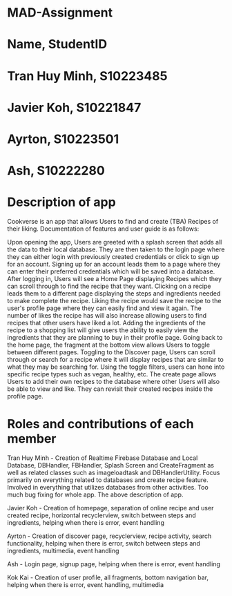 # MAD-Assignment

# Name, StudentID
# Tran Huy Minh, S10223485
# Javier Koh, S10221847
# Ayrton, S10223501
# Ash, S10222280

# Description of app
Cookverse is an app that allows Users to find and create (TBA) Recipes of their liking. Documentation of features and user guide is as follows:

Upon opening the app, Users are greeted with a splash screen that adds all the data to their local database. 
They are then taken to the login page where they can either login with previously created credentials or click to sign up for an account.
Signing up for an account leads them to a page where they can enter their preferred credentials which will be saved into a database.
After logging in, Users will see a Home Page displaying Recipes which they can scroll through to find the recipe that they want.
Clicking on a recipe leads them to a different page displaying the steps and ingredients needed to make complete the recipe.
Liking the recipe would save the recipe to the user's profile page where they can easily find and view it again.
The number of likes the recipe has will also increase allowing users to find recipes that other users have liked a lot.
Adding the ingredients of the recipe to a shopping list will give users the ability to easily view the ingredients that they are planning to buy in their profile page.
Going back to the home page, the fragment at the bottom view allows Users to toggle between different pages.
Toggling to the Discover page, Users can scroll through or search for a recipe where it will display recipes that are similar to what they may be searching for.
Using the toggle filters, users can hone into specific recipe types such as vegan, healthy, etc.
The create page allows Users to add their own recipes to the database where other Users will also be able to view and like. They can revisit their created recipes inside the profile page.

# Roles and contributions of each member
Tran Huy Minh - Creation of Realtime Firebase Database and Local Database, DBHandler, FBHandler, Splash Screen and CreateFragment as well as related classes such as
imageloadtask and DBHandlerUtility. Focus primarily on everything related to databases and create recipe feature. Involved in everything that utilizes databases from other activities. Too much bug fixing for whole app. The above description of app.

Javier Koh - Creation of homepage, separation of online recipe and user created recipe, horizontal recyclerview, switch between steps and ingredients, helping when there is error, event handling

Ayrton - Creation of discover page, recyclerview, recipe activity, search functionality, helping when there is error, switch between steps and ingredients, multimedia, event handling

Ash - Login page, signup page, helping when there is error, event handling

Kok Kai - Creation of user profile, all fragments, bottom navigation bar, helping when there is error, event handling, multimedia
